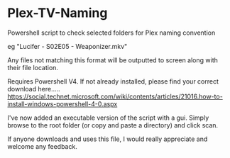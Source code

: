 # Plex-TV-Naming

Powershell script to check selected folders for Plex naming convention

eg "Lucifer - S02E05 - Weaponizer.mkv"

Any files not matching this format will be outputted to screen along with their file location.

Requires Powershell V4. If not already installed, please find your correct download here.....
https://social.technet.microsoft.com/wiki/contents/articles/21016.how-to-install-windows-powershell-4-0.aspx

I've now added an executable version of the script with a gui. Simply browse to the root folder (or copy and paste a directory) and click scan.


If anyone downloads and uses this file, I would really appreciate and welcome any feedback.
